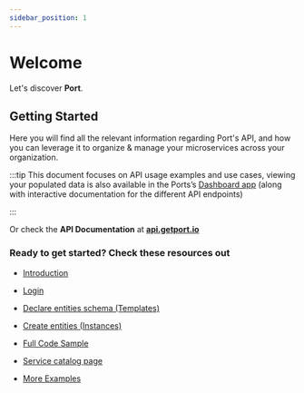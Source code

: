 ```yaml
---
sidebar_position: 1
---
```


# Welcome

Let's discover **Port**.

## Getting Started

Here you will find all the relevant information regarding Port's API, and how you can leverage it to organize & manage your microservices across your organization.

:::tip
This document focuses on API usage examples and use cases, viewing your populated data is also available in the Ports’s [Dashboard app](https://app.getport.io/) (along with interactive documentation for the different API endpoints)

:::

Or check the **API Documentation** at **[api.getport.io](https://api.getport.io)**

### Ready to get started? Check these resources out

* [Introduction](Docs%205bfab/Introducti%207025e.md)

* [Login](Docs%205bfab/Login%20b2086.md)

* [Declare entities schema (Templates)](Docs%205bfab/Declare%20en%20859f9.md)

* [Create entities (Instances)](Docs%205bfab/Create%20ent%20f8563.md)

* [Full Code Sample](Docs%205bfab/Full%20Code%20%20c9028.md)

* [Service catalog page](Docs%205bfab/Untitled.png)

* [More Examples](Docs%205bfab/More%20Examp%207427b.md)

